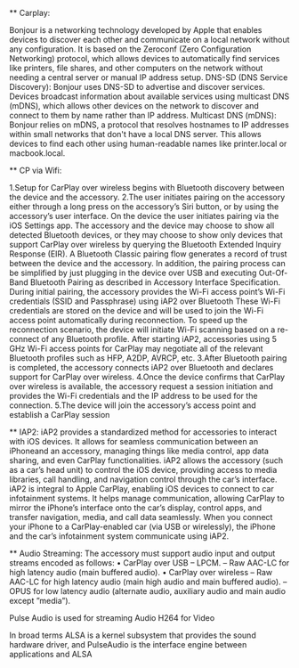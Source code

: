 

** Carplay:

Bonjour is a networking technology developed by Apple that enables devices to discover each other and communicate on a local network without any configuration. It is based on the Zeroconf (Zero Configuration Networking) protocol, which allows devices to automatically find services like printers, file shares, and other computers on the network without needing a central server or manual IP address setup.
DNS-SD (DNS Service Discovery): Bonjour uses DNS-SD to advertise and discover services. Devices broadcast information about available services using multicast DNS (mDNS), which allows other devices on the network to discover and connect to them by name rather than IP address.
Multicast DNS (mDNS): Bonjour relies on mDNS, a protocol that resolves hostnames to IP addresses within small networks that don't have a local DNS server. This allows devices to find each other using human-readable names like printer.local or macbook.local.

** CP via Wifi:

1.Setup for CarPlay over wireless begins with Bluetooth discovery between the device and the accessory.
2.The user initiates pairing on the accessory either through a long press on the accessoryʼs Siri button, or by using the accessoryʼs
user interface. On the device the user initiates pairing via the iOS Settings app. The accessory and the device may
choose to show all detected Bluetooth devices, or they may choose to show only devices that support CarPlay over
wireless by querying the Bluetooth Extended Inquiry Response (EIR). A Bluetooth Classic pairing flow generates a
record of trust between the device and the accessory.
In addition, the pairing process can be simplified by just plugging in the device over USB and executing Out-Of-Band
Bluetooth Pairing as described in Accessory Interface Specification.
During initial pairing, the accessory provides the Wi-Fi access pointʼs Wi-Fi credentials (SSID and Passphrase) using
iAP2 over Bluetooth
These Wi-Fi credentials are stored on the
device and will be used to join the Wi-Fi access point automatically during reconnection. To speed up the reconnection
scenario, the device will initiate Wi-Fi scanning based on a re-connect of any Bluetooth profile.
After starting iAP2, accessories using 5 GHz Wi-Fi access points for CarPlay may negotiate all of the relevant Bluetooth
profiles such as HFP, A2DP, AVRCP, etc.
3.After Bluetooth pairing is completed, the accessory connects iAP2 over Bluetooth and declares support for CarPlay
over wireless. 
4.Once the device confirms that CarPlay over wireless is available, the accessory request a session initiation
and provides the Wi-Fi credentials and the IP address to be used for the connection.
5.The device will join the accessoryʼs access point and establish a CarPlay session

** IAP2:
iAP2 provides a standardized method for accessories to interact with iOS devices. It allows for seamless communication between an iPhoneand an accessory, managing things like media control, app data sharing, and even CarPlay functionalities.
iAP2 allows the accessory (such as a car’s head unit) to control the iOS device, providing access to media libraries, call handling, and navigation control through the car’s interface.
iAP2 is integral to Apple CarPlay, enabling iOS devices to connect to car infotainment systems. It helps manage communication, allowing CarPlay to mirror the iPhone’s interface onto the car’s display, control apps, and transfer navigation, media, and call data seamlessly.
When you connect your iPhone to a CarPlay-enabled car (via USB or wirelessly), the iPhone and the car’s infotainment system communicate using iAP2.

** Audio Streaming:
The accessory must support audio input and output streams encoded as follows:
• CarPlay over USB
– LPCM.
– Raw AAC-LC for high latency audio (main buffered audio).
• CarPlay over wireless
– Raw AAC-LC for high latency audio (main high audio and main buffered audio).
– OPUS for low latency audio (alternate audio, auxiliary audio and main audio except ”media”).

Pulse Audio is used for streaming Audio
H264 for Video

In broad terms ALSA is a kernel subsystem that provides the sound hardware driver, and PulseAudio is the interface engine between applications and ALSA



